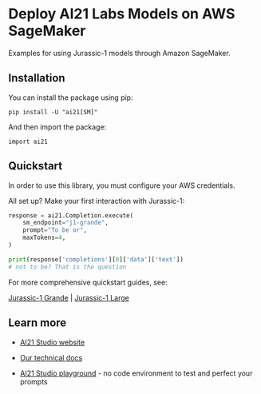 # Deploy AI21 Labs Models on AWS SageMaker

Examples for using Jurassic-1 models through Amazon SageMaker.

## Installation

You can install the package using pip:

```
pip install -U "ai21[SM]"
```

And then import the package:

```
import ai21
```

## Quickstart

In order to use this library, you must configure your AWS credentials.

All set up? Make your first interaction with Jurassic-1:

```python
response = ai21.Completion.execute(
    sm_endpoint="j1-grande",
    prompt="To be or",
    maxTokens=4,
)

print(response['completions'][0]['data']['text'])
# not to be? That is the question
```

For more comprehensive quickstart guides, see:

[Jurassic-1 Grande](J1_Grande_example_model_use.ipynb) | [Jurassic-1 Large](J1_Large_example_model_use.ipynb)

## Learn more

- [AI21 Studio website](http://www.ai21.com/studio)

- [Our technical docs](http://docs.ai21.com)

- [AI21 Studio playground](https://studio.ai21.com/playground) - no code environment to test and perfect your prompts
